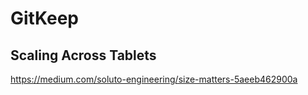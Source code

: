 # GitKeep


## Scaling Across Tablets

https://medium.com/soluto-engineering/size-matters-5aeeb462900a

